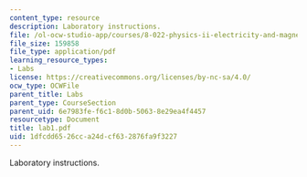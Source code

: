 ```yaml
---
content_type: resource
description: Laboratory instructions.
file: /ol-ocw-studio-app/courses/8-022-physics-ii-electricity-and-magnetism-fall-2004/1dfcdd6526cca24dcf632876fa9f3227_lab1.pdf
file_size: 159858
file_type: application/pdf
learning_resource_types:
- Labs
license: https://creativecommons.org/licenses/by-nc-sa/4.0/
ocw_type: OCWFile
parent_title: Labs
parent_type: CourseSection
parent_uid: 6e7983fe-f6c1-8d0b-5063-8e29ea4f4457
resourcetype: Document
title: lab1.pdf
uid: 1dfcdd65-26cc-a24d-cf63-2876fa9f3227
---
```

Laboratory instructions.